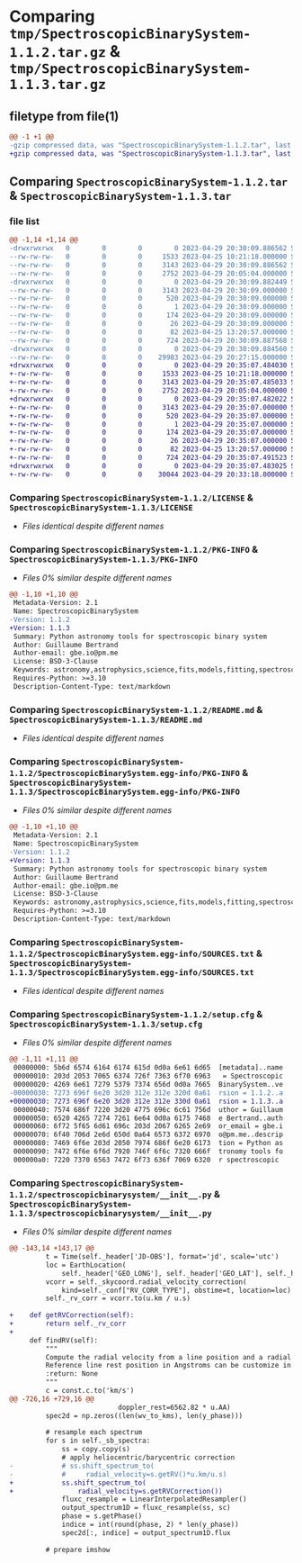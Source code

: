 # Comparing `tmp/SpectroscopicBinarySystem-1.1.2.tar.gz` & `tmp/SpectroscopicBinarySystem-1.1.3.tar.gz`

## filetype from file(1)

```diff
@@ -1 +1 @@
-gzip compressed data, was "SpectroscopicBinarySystem-1.1.2.tar", last modified: Sat Apr 29 20:30:09 2023, max compression
+gzip compressed data, was "SpectroscopicBinarySystem-1.1.3.tar", last modified: Sat Apr 29 20:35:07 2023, max compression
```

## Comparing `SpectroscopicBinarySystem-1.1.2.tar` & `SpectroscopicBinarySystem-1.1.3.tar`

### file list

```diff
@@ -1,14 +1,14 @@
-drwxrwxrwx   0        0        0        0 2023-04-29 20:30:09.886562 SpectroscopicBinarySystem-1.1.2/
--rw-rw-rw-   0        0        0     1533 2023-04-25 10:21:18.000000 SpectroscopicBinarySystem-1.1.2/LICENSE
--rw-rw-rw-   0        0        0     3143 2023-04-29 20:30:09.886562 SpectroscopicBinarySystem-1.1.2/PKG-INFO
--rw-rw-rw-   0        0        0     2752 2023-04-29 20:05:04.000000 SpectroscopicBinarySystem-1.1.2/README.md
-drwxrwxrwx   0        0        0        0 2023-04-29 20:30:09.882449 SpectroscopicBinarySystem-1.1.2/SpectroscopicBinarySystem.egg-info/
--rw-rw-rw-   0        0        0     3143 2023-04-29 20:30:09.000000 SpectroscopicBinarySystem-1.1.2/SpectroscopicBinarySystem.egg-info/PKG-INFO
--rw-rw-rw-   0        0        0      520 2023-04-29 20:30:09.000000 SpectroscopicBinarySystem-1.1.2/SpectroscopicBinarySystem.egg-info/SOURCES.txt
--rw-rw-rw-   0        0        0        1 2023-04-29 20:30:09.000000 SpectroscopicBinarySystem-1.1.2/SpectroscopicBinarySystem.egg-info/dependency_links.txt
--rw-rw-rw-   0        0        0      174 2023-04-29 20:30:09.000000 SpectroscopicBinarySystem-1.1.2/SpectroscopicBinarySystem.egg-info/requires.txt
--rw-rw-rw-   0        0        0       26 2023-04-29 20:30:09.000000 SpectroscopicBinarySystem-1.1.2/SpectroscopicBinarySystem.egg-info/top_level.txt
--rw-rw-rw-   0        0        0       82 2023-04-25 13:20:57.000000 SpectroscopicBinarySystem-1.1.2/pyproject.toml
--rw-rw-rw-   0        0        0      724 2023-04-29 20:30:09.887568 SpectroscopicBinarySystem-1.1.2/setup.cfg
-drwxrwxrwx   0        0        0        0 2023-04-29 20:30:09.884560 SpectroscopicBinarySystem-1.1.2/spectroscopicbinarysystem/
--rw-rw-rw-   0        0        0    29983 2023-04-29 20:27:15.000000 SpectroscopicBinarySystem-1.1.2/spectroscopicbinarysystem/__init__.py
+drwxrwxrwx   0        0        0        0 2023-04-29 20:35:07.484030 SpectroscopicBinarySystem-1.1.3/
+-rw-rw-rw-   0        0        0     1533 2023-04-25 10:21:18.000000 SpectroscopicBinarySystem-1.1.3/LICENSE
+-rw-rw-rw-   0        0        0     3143 2023-04-29 20:35:07.485033 SpectroscopicBinarySystem-1.1.3/PKG-INFO
+-rw-rw-rw-   0        0        0     2752 2023-04-29 20:05:04.000000 SpectroscopicBinarySystem-1.1.3/README.md
+drwxrwxrwx   0        0        0        0 2023-04-29 20:35:07.482022 SpectroscopicBinarySystem-1.1.3/SpectroscopicBinarySystem.egg-info/
+-rw-rw-rw-   0        0        0     3143 2023-04-29 20:35:07.000000 SpectroscopicBinarySystem-1.1.3/SpectroscopicBinarySystem.egg-info/PKG-INFO
+-rw-rw-rw-   0        0        0      520 2023-04-29 20:35:07.000000 SpectroscopicBinarySystem-1.1.3/SpectroscopicBinarySystem.egg-info/SOURCES.txt
+-rw-rw-rw-   0        0        0        1 2023-04-29 20:35:07.000000 SpectroscopicBinarySystem-1.1.3/SpectroscopicBinarySystem.egg-info/dependency_links.txt
+-rw-rw-rw-   0        0        0      174 2023-04-29 20:35:07.000000 SpectroscopicBinarySystem-1.1.3/SpectroscopicBinarySystem.egg-info/requires.txt
+-rw-rw-rw-   0        0        0       26 2023-04-29 20:35:07.000000 SpectroscopicBinarySystem-1.1.3/SpectroscopicBinarySystem.egg-info/top_level.txt
+-rw-rw-rw-   0        0        0       82 2023-04-25 13:20:57.000000 SpectroscopicBinarySystem-1.1.3/pyproject.toml
+-rw-rw-rw-   0        0        0      724 2023-04-29 20:35:07.491523 SpectroscopicBinarySystem-1.1.3/setup.cfg
+drwxrwxrwx   0        0        0        0 2023-04-29 20:35:07.483025 SpectroscopicBinarySystem-1.1.3/spectroscopicbinarysystem/
+-rw-rw-rw-   0        0        0    30044 2023-04-29 20:33:18.000000 SpectroscopicBinarySystem-1.1.3/spectroscopicbinarysystem/__init__.py
```

### Comparing `SpectroscopicBinarySystem-1.1.2/LICENSE` & `SpectroscopicBinarySystem-1.1.3/LICENSE`

 * *Files identical despite different names*

### Comparing `SpectroscopicBinarySystem-1.1.2/PKG-INFO` & `SpectroscopicBinarySystem-1.1.3/PKG-INFO`

 * *Files 0% similar despite different names*

```diff
@@ -1,10 +1,10 @@
 Metadata-Version: 2.1
 Name: SpectroscopicBinarySystem
-Version: 1.1.2
+Version: 1.1.3
 Summary: Python astronomy tools for spectroscopic binary system
 Author: Guillaume Bertrand
 Author-email: gbe.io@pm.me
 License: BSD-3-Clause
 Keywords: astronomy,astrophysics,science,fits,models,fitting,spectroscopy,spectrum
 Requires-Python: >=3.10
 Description-Content-Type: text/markdown
```

### Comparing `SpectroscopicBinarySystem-1.1.2/README.md` & `SpectroscopicBinarySystem-1.1.3/README.md`

 * *Files identical despite different names*

### Comparing `SpectroscopicBinarySystem-1.1.2/SpectroscopicBinarySystem.egg-info/PKG-INFO` & `SpectroscopicBinarySystem-1.1.3/SpectroscopicBinarySystem.egg-info/PKG-INFO`

 * *Files 0% similar despite different names*

```diff
@@ -1,10 +1,10 @@
 Metadata-Version: 2.1
 Name: SpectroscopicBinarySystem
-Version: 1.1.2
+Version: 1.1.3
 Summary: Python astronomy tools for spectroscopic binary system
 Author: Guillaume Bertrand
 Author-email: gbe.io@pm.me
 License: BSD-3-Clause
 Keywords: astronomy,astrophysics,science,fits,models,fitting,spectroscopy,spectrum
 Requires-Python: >=3.10
 Description-Content-Type: text/markdown
```

### Comparing `SpectroscopicBinarySystem-1.1.2/SpectroscopicBinarySystem.egg-info/SOURCES.txt` & `SpectroscopicBinarySystem-1.1.3/SpectroscopicBinarySystem.egg-info/SOURCES.txt`

 * *Files identical despite different names*

### Comparing `SpectroscopicBinarySystem-1.1.2/setup.cfg` & `SpectroscopicBinarySystem-1.1.3/setup.cfg`

 * *Files 0% similar despite different names*

```diff
@@ -1,11 +1,11 @@
 00000000: 5b6d 6574 6164 6174 615d 0d0a 6e61 6d65  [metadata]..name
 00000010: 203d 2053 7065 6374 726f 7363 6f70 6963   = Spectroscopic
 00000020: 4269 6e61 7279 5379 7374 656d 0d0a 7665  BinarySystem..ve
-00000030: 7273 696f 6e20 3d20 312e 312e 320d 0a61  rsion = 1.1.2..a
+00000030: 7273 696f 6e20 3d20 312e 312e 330d 0a61  rsion = 1.1.3..a
 00000040: 7574 686f 7220 3d20 4775 696c 6c61 756d  uthor = Guillaum
 00000050: 6520 4265 7274 7261 6e64 0d0a 6175 7468  e Bertrand..auth
 00000060: 6f72 5f65 6d61 696c 203d 2067 6265 2e69  or_email = gbe.i
 00000070: 6f40 706d 2e6d 650d 0a64 6573 6372 6970  o@pm.me..descrip
 00000080: 7469 6f6e 203d 2050 7974 686f 6e20 6173  tion = Python as
 00000090: 7472 6f6e 6f6d 7920 746f 6f6c 7320 666f  tronomy tools fo
 000000a0: 7220 7370 6563 7472 6f73 636f 7069 6320  r spectroscopic
```

### Comparing `SpectroscopicBinarySystem-1.1.2/spectroscopicbinarysystem/__init__.py` & `SpectroscopicBinarySystem-1.1.3/spectroscopicbinarysystem/__init__.py`

 * *Files 0% similar despite different names*

```diff
@@ -143,14 +143,17 @@
         t = Time(self._header['JD-OBS'], format='jd', scale='utc')
         loc = EarthLocation(
             self._header['GEO_LONG'], self._header['GEO_LAT'], self._header['GEO_ELEV'] * u.m)
         vcorr = self._skycoord.radial_velocity_correction(
             kind=self._conf["RV_CORR_TYPE"], obstime=t, location=loc)
         self._rv_corr = vcorr.to(u.km / u.s)
 
+    def getRVCorrection(self):
+        return self._rv_corr
+
     def findRV(self):
         """
         Compute the radial velocity from a line position and a radial velocity correction
         Reference line rest position in Angstroms can be customize in conf["LAMBDA_REF"]
         :return: None
         """
         c = const.c.to('km/s')
@@ -726,16 +729,16 @@
                           doppler_rest=6562.82 * u.AA)
         spec2d = np.zeros((len(wv_to_kms), len(y_phase)))
 
         # resample each spectrum
         for s in self._sb_spectra:
             ss = copy.copy(s)
             # apply heliocentric/barycentric correction
-            # ss.shift_spectrum_to(
-            #     radial_velocity=s.getRV()*u.km/u.s)
+            ss.shift_spectrum_to(
+                radial_velocity=s.getRVCorrection())
             fluxc_resample = LinearInterpolatedResampler()
             output_spectrum1D = fluxc_resample(ss, sc)
             phase = s.getPhase()
             indice = int(round(phase, 2) * len(y_phase))
             spec2d[:, indice] = output_spectrum1D.flux
 
         # prepare imshow
```

